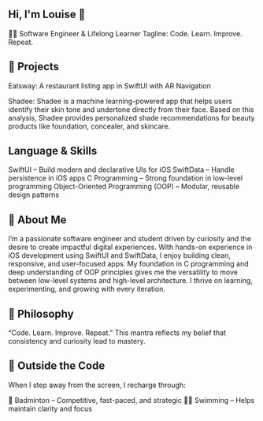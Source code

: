 ## Hi, I'm Louise 👋

<!--
**Louise-Fernando/Louise-Fernando** is a ✨ _special_ ✨ repository because its `README.md` (this file) appears on your GitHub profile.

Here are some ideas to get you started:

- 🔭 I’m currently working on ...
- 🌱 I’m currently learning ...
- 👯 I’m looking to collaborate on ...
- 🤔 I’m looking for help with ...
- 💬 Ask me about ...
- 📫 How to reach me: ...
- 😄 Pronouns: ...
- ⚡ Fun fact: ...
-->
👨‍💻 Software Engineer & Lifelong Learner
Tagline: Code. Learn. Improve. Repeat.

## 🔧 Projects
Eatsway: A restaurant listing app in SwiftUI with AR Navigation

Shadee: Shadee is a machine learning-powered app that helps users identify their skin tone and undertone directly from their face. Based on this analysis, Shadee provides personalized shade recommendations for beauty products like foundation, concealer, and skincare.


## Language & Skills
SwiftUI – Build modern and declarative UIs for iOS
SwiftData – Handle persistence in iOS apps
C Programming – Strong foundation in low-level programming
Object-Oriented Programming (OOP) – Modular, reusable design patterns

## 👋 About Me
I’m a passionate software engineer and student driven by curiosity and the desire to create impactful digital experiences.
With hands-on experience in iOS development using SwiftUI and SwiftData, I enjoy building clean, responsive, and user-focused apps.
My foundation in C programming and deep understanding of OOP principles gives me the versatility to move between low-level systems and high-level architecture.
I thrive on learning, experimenting, and growing with every iteration.

## 🧠 Philosophy
“Code. Learn. Improve. Repeat.”
This mantra reflects my belief that consistency and curiosity lead to mastery.

## 🏸 Outside the Code
When I step away from the screen, I recharge through:

🏸 Badminton – Competitive, fast-paced, and strategic
🏊‍♂️ Swimming – Helps maintain clarity and focus
